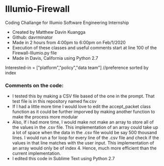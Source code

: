 # Illumio-Firewall
Coding Challange for Illumio Software Engineering Internship

- Created by Matthew Davin Kuangga
- Github: davrminator
- Made in 2 hours from 4:00pm to 6:00pm on Feb/1/2020 
- Execution of these classes and useful comments start at line 100 of the Firewall-Illumio.py file
- Made in Davis, California using Python 2.7


Interested-in = ["platform","policy","data team"]
//preference sorted by index

### Comments on the code:

- I tested this by making a CSV file based of the one in the prompt. That test file is in this repository named fw.csv
- If I had a little more time I would love to edit the accept_packet class function as it could be further imporved by making another function to make the process more modular
- Also, If i had more time, I would make not make an array to store all of the values in the .csv file. This implementation of an array could take up a lot of space when the data in the .csv file would be say 500 thousand lines. I would run a for loop for every line of the .csv file and check if the values in that line matches with the user input. This implementation of an array would only be of index 4. Hence, much more efficient than the current implementation. 
- I edited this code in Sublime Text using Python 2.7




